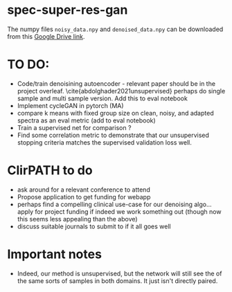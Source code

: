 # spec-super-res-gan

The numpy files `noisy_data.npy` and `denoised_data.npy` can be downloaded from this [Google Drive link](https://drive.google.com/drive/folders/1owS0jEbU93z9XDw_owVr5Fti1AVfQzL0?usp=sharing).

# TO DO:
- Code/train denoisining autoencoder - relevant paper should be in the project overleaf. \cite{abdolghader2021unsupervised} perhaps do single sample and multi sample version. Add this to eval notebook
- Implement cycleGAN in pytorch (MA)
- compare k means with fixed group size on clean, noisy, and adapted spectra as an eval metric (add to eval notebook)
- Train a supervised net for comparison ?
- Find some correlation metric to demonstrate that our unsupervised stopping criteria matches the supervised validation loss well. 

# ClirPATH to do
- ask around for a relevant conference to attend
- Propose application to get funding for webapp
- perhaps find a compelling clinical use-case for our denoising algo... apply for project funding if indeed we work something out (though now this seems less appealing than the above)
- discuss suitable journals to submit to if it all goes well


# Important notes
- Indeed, our method is unsupervised, but the network will still see the of the same sorts of samples in both domains. It just isn't directly paired. 

